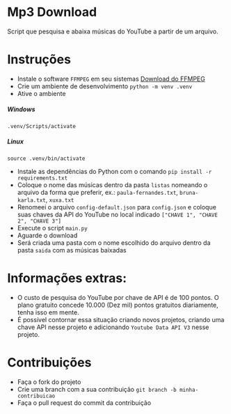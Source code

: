 # Mp3 Download
Script que pesquisa e abaixa músicas do YouTube a partir de um arquivo.


# Instruções
- Instale o software `FFMPEG` em seu sistemas [Download do FFMPEG](https://ffmpeg.org/download.html)
- Crie um ambiente de desenvolvimento ```python -m venv .venv```
- Ative o ambiente
##### Windows
```.venv/Scripts/activate```

##### Linux
```source .venv/bin/activate```

- Instale as dependências do Python com o comando `pip install -r requirements.txt`
- Coloque o nome das músicas dentro da pasta `listas` nomeando o arquivo da forma que preferir, ex.: ```paula-fernandes.txt```, ```bruna-karla.txt```, ```xuxa.txt```
- Renomeei o arquivo `config-default.json` para `config.json` e coloque suas chaves da API do YouTube no local indicado ```["CHAVE 1", "CHAVE 2", "CHAVE 3"]```
- Execute o script `main.py`
- Aguarde o download
- Será criada uma pasta com o nome escolhido do arquivo dentro da pasta `saida` com as músicas baixadas

# Informações extras:
- O custo de pesquisa do YouTube por chave de API é de 100 pontos. O plano gratuito concede 10.000 (Dez mil) pontos gratuitos diariamente, tenha isso em mente.
- É possível contornar essa situação criando novos projetos, criando uma chave API nesse projeto e adicionando ```Youtube Data API V3``` nesse projeto.

# Contribuições
- Faça o fork do projeto
- Crie uma branch com a sua contribuição ```git branch -b minha-contribuicao```
- Faça o pull request do commit da contribuição

